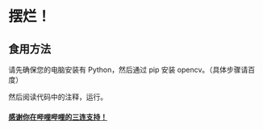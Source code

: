 # 摆烂！
## 食用方法
请先确保您的电脑安装有 Python，然后通过 pip 安装 opencv。（具体步骤请百度）

然后阅读代码中的注释，运行。

#### [感谢你在哔哩哔哩的三连支持！](https://www.bilibili.com/video/BV1ob4y1e71h/)
